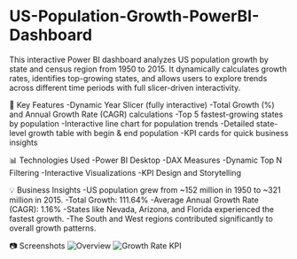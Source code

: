 # US-Population-Growth-PowerBI-Dashboard
This interactive Power BI dashboard analyzes US population growth by state and census region from 1950 to 2015. It dynamically calculates growth rates, identifies top-growing states, and allows users to explore trends across different time periods with full slicer-driven interactivity.

🔑 Key Features
-Dynamic Year Slicer (fully interactive)
-Total Growth (%) and Annual Growth Rate (CAGR) calculations
-Top 5 fastest-growing states by population
-Interactive line chart for population trends
-Detailed state-level growth table with begin & end population
-KPI cards for quick business insights


📊 Technologies Used
-Power BI Desktop
-DAX Measures
-Dynamic Top N Filtering
-Interactive Visualizations
-KPI Design and Storytelling

💡 Business Insights
-US population grew from ~152 million in 1950 to ~321 million in 2015.
-Total Growth: 111.64%
-Average Annual Growth Rate (CAGR): 1.16%
-States like Nevada, Arizona, and Florida experienced the fastest growth.
-The South and West regions contributed significantly to overall growth patterns.

📷 Screenshots
![Overview](https://github.com/user-attachments/assets/a5c95bc2-2221-4fce-bc39-aaf94238c886)
![Growth Rate KPI](https://github.com/user-attachments/assets/49cf6f5a-8a37-4b6c-b5ae-2c1282661e52)


